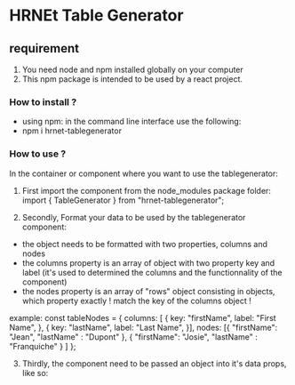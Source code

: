 # HRNEt Table Generator

## requirement
1. You need node and npm installed globally on your computer
2. This npm package is intended to be used by a react project.

### How to install ?

- using npm: in the command line interface use the following:
- npm i hrnet-tablegenerator

### How to use ?
In the container or component where you want to use the tablegenerator:
1. First import the component from the node_modules package folder:
import { TableGenerator } from "hrnet-tablegenerator";

2. Secondly, Format your data to be used by the tablegenerator component:


- the object needs to be formatted with two properties, columns and nodes
- the columns property is an array of object with two property key and label (it's used to determined the columns and the functionnality of the component)
- the nodes property is an array of "rows" object consisting in objects, which property exactly ! match the key of the columns object !

example: 
const tableNodes = {
    columns: [
      {
        key: "firstName",
        label: "First Name",
      },
      {
        key: "lastName",
        label: "Last Name",
      }],
	  nodes: [{
		"firstName": "Jean",
		"lastName" : "Dupont"
	  },
	  {
		"firstName": "Josie",
		"lastName" : "Franquiche"
	  }
	  ]
};

3. Thirdly, the component need to be passed an object into it's data props, like so:
<TableGenerator data={tableNodes} />
